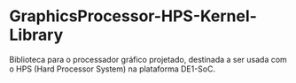 # GraphicsProcessor-HPS-Kernel-Library
Biblioteca para o processador gráfico projetado, destinada a ser usada com o HPS (Hard Processor System) na plataforma DE1-SoC.

